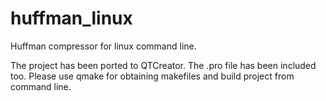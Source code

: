 # huffman_linux
Huffman compressor for linux command line.

The project has been ported to QTCreator. The .pro file has been included too. Please use qmake for obtaining makefiles and build project from command line.
